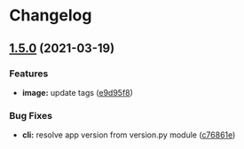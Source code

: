 # Changelog

## [1.5.0](https://www.github.com/GluuFederation/community-edition-containers/compare/v1.4.2...v1.5.0) (2021-03-19)


### Features

* **image:** update tags ([e9d95f8](https://www.github.com/GluuFederation/community-edition-containers/commit/e9d95f81fea40acc5d8124e2d4063a4697435ae6))


### Bug Fixes

* **cli:** resolve app version from version.py module ([c76861e](https://www.github.com/GluuFederation/community-edition-containers/commit/c76861ed4525a432ac39a3d84e5036685353f5bb))
